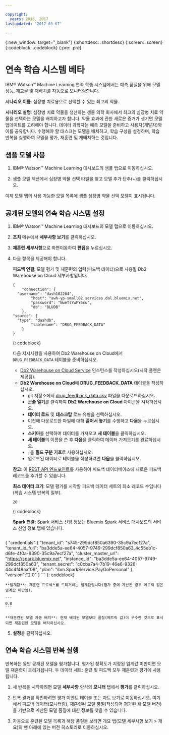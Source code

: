 ```yaml
---

copyright:
  years: 2016, 2017
lastupdated: "2017-09-07"

---
```


{:new_window: target="_blank"}
{:shortdesc: .shortdesc}
{:screen: .screen}
{:codeblock: .codeblock}
{:pre: .pre}

# 연속 학습 시스템 <span class='tag--beta'>베타</span>

IBM® Watson™ Machine Learning 연속 학습 시스템에서는 예측 품질을 위해 모델 성능, 재교율 및 재배치를 자동으로 모니터링합니다.

**시나리오 이름**: 심장병 치료용으로 선택할 수 있는 최고의 약물.

**시나리오 설명**: 심장병 치료 약물을 생산하는 생물 의학 회사에서 최고의 심장병 치료 약물을 선택하는 모델을 배치하고자 합니다. 약물 효과에 관한 새로은 증거가 생기면 모델 업데이트를 고려해야 합니다. 데이터 과학자는 예측 모델을 준비하고 사용자(개발자)와 이를 공유합니다. 수행해야 할 태스크는 모델을 배치하고, 학습 구성을 설정하며, 학습 반복을 실행하여 모델을 평가, 재훈련 및 재배치하는 것입니다.

## 샘플 모델 사용

1. IBM® Watson™ Machine Learning 대시보드의 샘플 탭으로 이동하십시오. 

2. 샘플 모델 섹션에서 심장병 약물 선택 타일을 찾고
   모델 추가 단추(+)를 클릭하십시오. 

이제 모델 탭의 사용 가능한 모델 목록에 샘플 심장병 약물 선택 모델이 표시됩니다. 


## 공개된 모델의 연속 학습 시스템 설정

1.  IBM® Watson™ Machine Learning 대시보드의 모델 탭으로 이동하십시오. 

2.  **조치** 메뉴에서 **세부사항 보기**를 클릭하십시오.

3.  **재훈련 세부사항**으로 화면이동하여 **편집**을 누르십시오.

4.  다음 항목을 제공해야 합니다. 

    **피드백 연결**: 모델 평가 및 재훈련의 입력(피드백 데이터)으로 사용될 Db2 Warehouse on Cloud 세부사항입니다.
    
    ```
    {
        "connection": {
      "username": "dash102204",
            "host": "awh-yp-small02.services.dal.bluemix.net",
            "password": "NweTlYwPY6cu",
            "db": "BLUDB"
        },
    "source": {
      "type": "dashdb",
            "tablename": "DRUG_FEEDBACK_DATA"
        }
    }
    ```
    {: codeblock}

    다음 지시사항을 사용하여 Db2 Warehouse on Cloud에서 `DRUG_FEEDBACK_DATA` 테이블을 준비하십시오. 
    - [Db2 Warehouse on Cloud Service](https://console.bluemix.net/catalog/services/db2-warehouse-on-cloud/) 인스턴스를 작성하십시오(시작 플랜은 제공됨).
    - **Db2 Warehouse on Cloud**에 **DRUG_FEEDBACK_DATA** 테이블을 작성하십시오.
      + git 저장소에서 [drug_feedback_data.csv](https://raw.githubusercontent.com/pmservice/wml-sample-models/master/spark/drug-selection/data/drug_feedback_data.csv) 파일을 다운로드하십시오.
      + **콘솔 열기**를 클릭하여 **Db2 Warehouse on Cloud** 아이콘을 시작하십시오.
      + **데이터 로드** 및 **데스크탑** 로드 유형을 선택하십시오.
      + 이전에 다운로드한 파일에 대해 **끌어서 놓기**를 수행하고 **다음**을 누르십시오.
      + **스키마**를 선택하여 데이터를 가져오고 **새 테이블**을 클릭하십시오.
      + **새 테이블**의 이름을 쓴 후 **다음**을 클릭하여 데이터 가져오기를 완료하십시오.
      + `;`을 **필드 구분 기호**로 사용하십시오.
      + 업로드된 데이터로 테이블을 작성하려면 **다음**을 클릭하십시오.

    **참고**: 이 [REST API 엔드포인트](http://watson-ml-api.mybluemix.net/#!/Published32Models/post_v3_wml_instances_instance_id_published_models_published_model_id_feedback)를 사용하여 피드백 데이터베이스에 새로운 피드백 레코드를 추가할 수 있습니다.

    **최소 데이터 크기**: 모델 평가를 시작할 피드백 데이터 세트의 최소 레코드 수입니다(학습 시스템 반복의 일부).

    ```
    20
    ```
    {: codeblock}

    **Spark 연결**: Spark 서비스 신임 정보는 Bluemix Spark 서비스 대시보드의 서비스 신임 정보 탭에 있습니다.

    ```
{
    "credentials":{
      "tenant_id": "s745-299dcf850a6390-35c9a7ecf27a",
      "tenant_id_full": "ba3dde5a-ee64-4057-9749-299dcf850a63_4c55eb1c-d6fe-4f0a-9390-35c9a7ecf27a",
      "cluster_master_url": "https://spark.bluemix.net",
      "instance_id": "ba3dde5a-ee64-4057-9749-299dcf850a63",
      "tenant_secret": "c0cba7a4-7b19-46e6-9326-44c4f48aaf08",
      "plan": "ibm.SparkService.PayGoPersonal"
    },
    "version":"2.0"
}
    ```
    {: codeblock}

    **임계값**: 재훈련 프로세스를 트리거하는 임계값입니다(평가 중에 계산된 경우 메트릭 값은 임계값 미만임).

    ```
    0.8
    ```

    **재훈련된 모델 자동 배치**: 현재 배치된 모델보다 품질(메트릭 값)이 우수한 것으로 표시되면 재훈련된 모델을 배치하십시오.

5.  **설정**을 클릭하십시오.


## 연속 학습 시스템 반복 실행

반복하는 동안 공개된 모델을 평가합니다. 평가된 정확도가 지정된 임계값 미만이면 모델 재훈련이 트리거됩니다. 두 데이터 세트: 훈련 및 피드백 모두 재훈련과 평가에 사용됩니다.

1. 새 반복을 시작하려면 모델 **세부사항** 양식의 **모니터** 탭에서 **평가**를 클릭하십시오.

3. 반복 결과를 확인하려면 평가 이벤트 테이블 또는 차트 보기로 이동하십시오. 여기에서 피드백 데이터(모니터링), 재훈련된 모델 품질(작성되어 평가된 새 모델 버전)을 기반으로 계산된 모델 품질에 대한 정보를 찾을 수 있습니다. 

4. 자동으로 훈련된 모델 목록과 해당 품질을 보려면 개요 탭(모델 세부사항 보기 > 개요)의 맨 아래에 있는 버전 히스토리로 이동하십시오.
